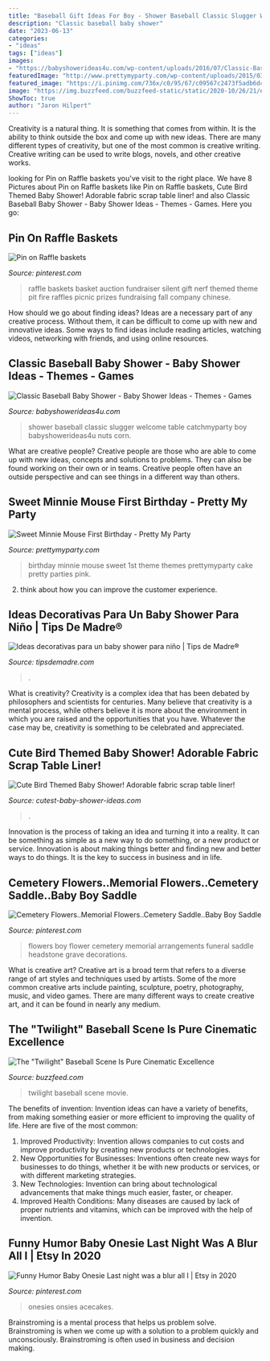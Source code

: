 ```yaml
---
title: "Baseball Gift Ideas For Boy - Shower Baseball Classic Slugger Welcome Table Catchmyparty Boy Babyshowerideas4u Nuts Corn"
description: "Classic baseball baby shower"
date: "2023-06-13"
categories:
- "ideas"
tags: ["ideas"]
images:
- "https://babyshowerideas4u.com/wp-content/uploads/2016/07/Classic-Baseball-Baby-Shower-Corn-Nuts.jpg"
featuredImage: "http://www.prettymyparty.com/wp-content/uploads/2015/03/minnie-mouse-first-birthday-ideas.jpg"
featured_image: "https://i.pinimg.com/736x/c0/95/67/c09567c2473f5adb6dcd25578467a309--cemetery-flowers-memorial-flowers.jpg"
image: "https://img.buzzfeed.com/buzzfeed-static/static/2020-10/26/21/enhanced/2eae1b7041a8/original-807-1603749552-33.jpg?crop=1009:528;0,0%26downsize=1250:*"
ShowToc: true
author: "Jaron Hilpert"
---
```



Creativity is a natural thing. It is something that comes from within. It is the ability to think outside the box and come up with new ideas. There are many different types of creativity, but one of the most common is creative writing. Creative writing can be used to write blogs, novels, and other creative works.

	

		
looking for Pin on Raffle baskets you've visit to the right place. We have 8 Pictures about Pin on Raffle baskets like Pin on Raffle baskets, Cute Bird Themed Baby Shower! Adorable fabric scrap table liner! and also Classic Baseball Baby Shower - Baby Shower Ideas - Themes - Games. Here you go:
		
    
## Pin On Raffle Baskets

<img loading=lazy src="https://i.pinimg.com/736x/78/3b/0d/783b0dbec3137a2a95a3d0256a6052b5.jpg" onerror="this.onerror=null;this.src='https://tse1.mm.bing.net/th?id=OIP.m4IO6btCe90Vep1Q-Rp_8AHaJ3&amp;pid=15.1';" alt="Pin on Raffle baskets">

_Source: pinterest.com_

>raffle baskets basket auction fundraiser silent gift nerf themed theme pit fire raffles picnic prizes fundraising fall company chinese. 

	

How should we go about finding ideas?
Ideas are a necessary part of any creative process. Without them, it can be difficult to come up with new and innovative ideas. Some ways to find ideas include reading articles, watching videos, networking with friends, and using online resources.

    
## Classic Baseball Baby Shower - Baby Shower Ideas - Themes - Games

<img loading=lazy src="https://babyshowerideas4u.com/wp-content/uploads/2016/07/Classic-Baseball-Baby-Shower-Corn-Nuts.jpg" onerror="this.onerror=null;this.src='https://tse3.mm.bing.net/th?id=OIP.H43qLGwwvfdW8Q2m0vgc0QHaJ4&amp;pid=15.1';" alt="Classic Baseball Baby Shower - Baby Shower Ideas - Themes - Games">

_Source: babyshowerideas4u.com_

>shower baseball classic slugger welcome table catchmyparty boy babyshowerideas4u nuts corn. 

	

What are creative people?
Creative people are those who are able to come up with new ideas, concepts and solutions to problems. They can also be found working on their own or in teams. Creative people often have an outside perspective and can see things in a different way than others.

    
## Sweet Minnie Mouse First Birthday - Pretty My Party

<img loading=lazy src="http://www.prettymyparty.com/wp-content/uploads/2015/03/minnie-mouse-first-birthday-ideas.jpg" onerror="this.onerror=null;this.src='https://tse2.mm.bing.net/th?id=OIP.26_fk2zHF8KfJsgeCNcOxgHaKl&amp;pid=15.1';" alt="Sweet Minnie Mouse First Birthday - Pretty My Party">

_Source: prettymyparty.com_

>birthday minnie mouse sweet 1st theme themes prettymyparty cake pretty parties pink. 

	

2. think about how you can improve the customer experience.

    
## Ideas Decorativas Para Un Baby Shower Para Niño | Tips De Madre®

<img loading=lazy src="https://tipsdemadre.com/wp-content/uploads/2015/08/decoracion-baby-shower-nino.jpg" onerror="this.onerror=null;this.src='https://tse4.mm.bing.net/th?id=OIP.aG_ADwNkl5pMdapeyTTfEQHaLI&amp;pid=15.1';" alt="Ideas decorativas para un baby shower para niño | Tips de Madre®">

_Source: tipsdemadre.com_

>. 

	

What is creativity?
Creativity is a complex idea that has been debated by philosophers and scientists for centuries. Many believe that creativity is a mental process, while others believe it is more about the environment in which you are raised and the opportunities that you have. Whatever the case may be, creativity is something to be celebrated and appreciated.

    
## Cute Bird Themed Baby Shower! Adorable Fabric Scrap Table Liner!

<img loading=lazy src="https://www.cutest-baby-shower-ideas.com/images/bird1.jpg" onerror="this.onerror=null;this.src='https://tse2.mm.bing.net/th?id=OIP.teVXxim06-c3cf10kwZG-QHaK2&amp;pid=15.1';" alt="Cute Bird Themed Baby Shower! Adorable fabric scrap table liner!">

_Source: cutest-baby-shower-ideas.com_

>. 

	

Innovation is the process of taking an idea and turning it into a reality. It can be something as simple as a new way to do something, or a new product or service. Innovation is about making things better and finding new and better ways to do things. It is the key to success in business and in life.

    
## Cemetery Flowers..Memorial Flowers..Cemetery Saddle..Baby Boy Saddle

<img loading=lazy src="https://i.pinimg.com/736x/c0/95/67/c09567c2473f5adb6dcd25578467a309--cemetery-flowers-memorial-flowers.jpg" onerror="this.onerror=null;this.src='https://tse3.mm.bing.net/th?id=OIP.b0LC2nsHF5ManCpkOBpOywHaJ4&amp;pid=15.1';" alt="Cemetery Flowers..Memorial Flowers..Cemetery Saddle..Baby Boy Saddle">

_Source: pinterest.com_

>flowers boy flower cemetery memorial arrangements funeral saddle headstone grave decorations. 

	

What is creative art?
Creative art is a broad term that refers to a diverse range of art styles and techniques used by artists. Some of the more common creative arts include painting, sculpture, poetry, photography, music, and video games. There are many different ways to create creative art, and it can be found in nearly any medium.

    
## The &quot;Twilight&quot; Baseball Scene Is Pure Cinematic Excellence

<img loading=lazy src="https://img.buzzfeed.com/buzzfeed-static/static/2020-10/26/21/enhanced/2eae1b7041a8/original-807-1603749552-33.jpg?crop=1009:528;0,0%26downsize=1250:*" onerror="this.onerror=null;this.src='https://tse4.mm.bing.net/th?id=OIP.C73OJNRzxcUNUiOkpF-hyQHaD4&amp;pid=15.1';" alt="The &quot;Twilight&quot; Baseball Scene Is Pure Cinematic Excellence">

_Source: buzzfeed.com_

>twilight baseball scene movie. 

	

The benefits of invention:
Invention ideas can have a variety of benefits, from making something easier or more efficient to improving the quality of life. Here are five of the most common: 
1. Improved Productivity: Invention allows companies to cut costs and improve productivity by creating new products or technologies.
2. New Opportunities for Businesses: Inventions often create new ways for businesses to do things, whether it be with new products or services, or with different marketing strategies.
3. New Technologies: Invention can bring about technological advancements that make things much easier, faster, or cheaper.
4. Improved Health Conditions: Many diseases are caused by lack of proper nutrients and vitamins, which can be improved with the help of invention. 
    
## Funny Humor Baby Onesie Last Night Was A Blur All I | Etsy In 2020

<img loading=lazy src="https://i.pinimg.com/736x/7f/79/47/7f79474bedbcec9419ee9cffd771359c.jpg" onerror="this.onerror=null;this.src='https://tse2.mm.bing.net/th?id=OIP.d2DjcOSQ2ks5bYzYf6hxyQHaJ3&amp;pid=15.1';" alt="Funny Humor Baby Onesie Last night was a blur all I | Etsy in 2020">

_Source: pinterest.com_

>onesies onsies acecakes. 

	

Brainstroming is a mental process that helps us problem solve. Brainstroming is when we come up with a solution to a problem quickly and unconsciously. Brainstroming is often used in business and decision making.

